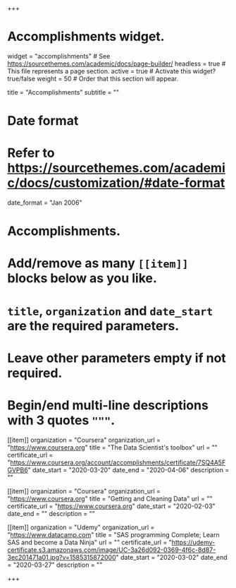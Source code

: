 +++
# Accomplishments widget.
widget = "accomplishments"  # See https://sourcethemes.com/academic/docs/page-builder/
headless = true  # This file represents a page section.
active = true  # Activate this widget? true/false
weight = 50  # Order that this section will appear.

title = "Accomplish&shy;ments"
subtitle = ""

# Date format
#   Refer to https://sourcethemes.com/academic/docs/customization/#date-format
date_format = "Jan 2006"

# Accomplishments.
#   Add/remove as many `[[item]]` blocks below as you like.
#   `title`, `organization` and `date_start` are the required parameters.
#   Leave other parameters empty if not required.
#   Begin/end multi-line descriptions with 3 quotes `"""`.

[[item]]
  organization = "Coursera"
  organization_url = "https://www.coursera.org"
  title = "The Data Scientist's toolbox"
  url = ""
  certificate_url = "https://www.coursera.org/account/accomplishments/certificate/7SQ4A5FGVPB6"
  date_start = "2020-03-20"
  date_end = "2020-04-06"
  description = ""

[[item]]
  organization = "Coursera"
  organization_url = "https://www.coursera.org"
  title = "Getting and Cleaning Data"
  url = ""
  certificate_url = "https://www.coursera.org"
  date_start = "2020-02-03"
  date_end = ""
  description = ""
  
[[item]]
  organization = "Udemy"
  organization_url = "https://www.datacamp.com"
  title = "SAS programming Complete; Learn SAS and become a Data Ninja"
  url = ""
  certificate_url = "https://udemy-certificate.s3.amazonaws.com/image/UC-3a26d092-0369-4f6c-8d87-3ec201471a01.jpg?v=1585315872000"
  date_start = "2020-03-02"
  date_end = "2020-03-27"
  description = ""

+++
